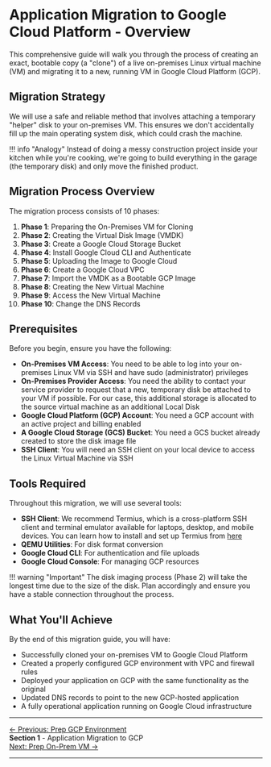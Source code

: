 # Application Migration to Google Cloud Platform - Overview

This comprehensive guide will walk you through the process of creating an exact, bootable copy (a "clone") of a live on-premises Linux virtual machine (VM) and migrating it to a new, running VM in Google Cloud Platform (GCP).

## Migration Strategy

We will use a safe and reliable method that involves attaching a temporary "helper" disk to your on-premises VM. This ensures we don't accidentally fill up the main operating system disk, which could crash the machine.

!!! info "Analogy"
    Instead of doing a messy construction project inside your kitchen while you're cooking, we're going to build everything in the garage (the temporary disk) and only move the finished product.

## Migration Process Overview

The migration process consists of 10 phases:

1. **Phase 1**: Preparing the On-Premises VM for Cloning
2. **Phase 2**: Creating the Virtual Disk Image (VMDK)
3. **Phase 3**: Create a Google Cloud Storage Bucket
4. **Phase 4**: Install Google Cloud CLI and Authenticate
5. **Phase 5**: Uploading the Image to Google Cloud
6. **Phase 6**: Create a Google Cloud VPC
7. **Phase 7**: Import the VMDK as a Bootable GCP Image
8. **Phase 8**: Creating the New Virtual Machine
9. **Phase 9**: Access the New Virtual Machine
10. **Phase 10**: Change the DNS Records

## Prerequisites

Before you begin, ensure you have the following:

- **On-Premises VM Access**: You need to be able to log into your on-premises Linux VM via SSH and have sudo (administrator) privileges
- **On-Premises Provider Access**: You need the ability to contact your service provider to request that a new, temporary disk be attached to your VM if possible. For our case, this additional storage is allocated to the source virtual machine as an additional Local Disk
- **Google Cloud Platform (GCP) Account**: You need a GCP account with an active project and billing enabled
- **A Google Cloud Storage (GCS) Bucket**: You need a GCS bucket already created to store the disk image file
- **SSH Client**: You will need an SSH client on your local device to access the Linux Virtual Machine via SSH

## Tools Required

Throughout this migration, we will use several tools:

- **SSH Client**: We recommend Termius, which is a cross-platform SSH client and terminal emulator available for laptops, desktop, and mobile devices. You can learn how to install and set up Termius from [here](https://termius.com/documentation/installation)
- **QEMU Utilities**: For disk format conversion
- **Google Cloud CLI**: For authentication and file uploads
- **Google Cloud Console**: For managing GCP resources


!!! warning "Important"
    The disk imaging process (Phase 2) will take the longest time due to the size of the disk. Plan accordingly and ensure you have a stable connection throughout the process.

## What You'll Achieve

By the end of this migration guide, you will have:

- Successfully cloned your on-premises VM to Google Cloud Platform
- Created a properly configured GCP environment with VPC and firewall rules
- Deployed your application on GCP with the same functionality as the original
- Updated DNS records to point to the new GCP-hosted application
- A fully operational application running on Google Cloud infrastructure

---

<div class="page-nav">
  <div class="nav-item">
    <a href="../introduction/" class="btn-secondary">← Previous: Prep GCP Environment</a>
  </div>
  <div class="nav-item">
    <span><strong>Section 1</strong> - Application Migration to GCP</span>
  </div>
  <div class="nav-item">
    <a href="../migration-prepare-vm/" class="btn-primary">Next: Prep On-Prem VM →</a>
  </div>
</div>

---